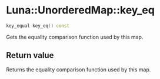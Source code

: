 # Luna::UnorderedMap::key_eq

```c++
key_equal key_eq() const
```

Gets the equality comparison function used by this map. 



## Return value
Returns the equality comparison function used by this map. 

